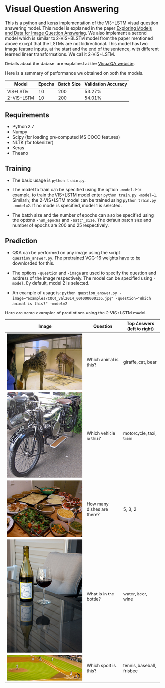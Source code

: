 # Visual Question Answering

This is a python and keras implementation of the VIS+LSTM visual question answering model. This model is explained in the paper [Exploring Models and Data for Image Question Answering](https://arxiv.org/abs/1505.02074). We also implement a second model which is similar to 2-VIS+BLSTM model from the paper mentioned above except that the LSTMs are not bidirectional. 
This model has two image feature inputs, at the start and the end of the sentence, with different learned linear transformations. We call it 2-VIS+LSTM. 

Details about the dataset are explained at the [VisualQA website](http://www.visualqa.org/). 

Here is a summary of performance we obtained on both the models.

| Model      | Epochs | Batch Size | Validation Accuracy |
|------------|--------|------------|---------------------|
| VIS+LSTM   | 10     | 200        | 53.27%              |
| 2-VIS+LSTM | 10     | 200        | 54.01%              |

## Requirements

* Python 2.7
* Numpy
* Scipy (for loading pre-computed MS COCO features)
* NLTK (for tokenizer)
* Keras
* Theano

## Training

* The basic usage is `python train.py`. 

* The model to train can be specified using the option `-model`. For example, to train the VIS+LSTM model enter `python train.py -model=1`. Similarly, the 2-VIS+LSTM model can be trained using `python train.py -model=2`. If no model is specified, model 1 is selected.

* The batch size and the number of epochs can also be specified using the options `-num_epochs` and `-batch_size`. The default batch size and number of epochs are 200 and 25 respectively.

## Prediction

* Q&A can be performed on any image using the script `question_answer.py`. The pretrained VGG-16 weights have to be downloaded for this. 

* The options `-question` and `-image` are used to specify the question and address of the image respectively. The model can be specified using `-model`. By default, model 2 is selected.

* An example of usage is: `python question_answer.py -image="examples/COCO_val2014_000000000136.jpg" -question="Which animal is this?" -model=2`

Here are some examples of predictions using the 2-VIS+LSTM model.

| Image                                              | Question                   | Top Answers (left to right) |
|----------------------------------------------------|----------------------------|-----------------------------|
| <img src="examples/COCO_val2014_000000000136.jpg"> | Which animal is this?      | giraffe, cat, bear          |
| <img src="examples/COCO_val2014_000000000073.jpg"> | Which vehicle is this?     | motorcycle, taxi, train     |
| <img src="examples/COCO_val2014_000000000196.jpg"> | How many dishes are there? | 5, 3, 2                     |
| <img src="examples/COCO_val2014_000000000283.jpg"> | What is in the bottle?     | water, beer, wine           |
| <img src="examples/COCO_val2014_000000000357.jpg"> | Which sport is this?       | tennis, baseball, frisbee   |


